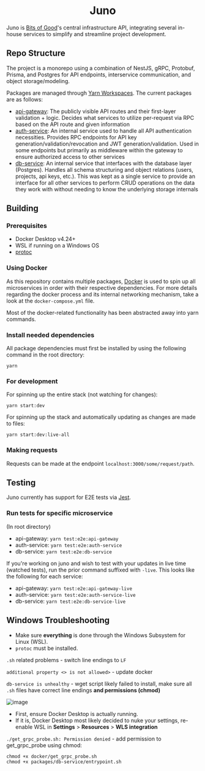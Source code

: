 <h1 align="center">
  Juno
</h1>

Juno is [Bits of Good](https://bitsofgood.org/)'s central infrastructure API, integrating several in-house services to simplify and streamline project development.

## Repo Structure

The project is a monorepo using a combination of NestJS, gRPC, Protobuf, Prisma, and Postgres for API endpoints, interservice communication, and object storage/modeling.

Packages are managed through [Yarn Workspaces](https://yarnpkg.com/features/workspaces). The current packages are as follows:

- [api-gateway](./packages/api-gateway/): The publicly visible API routes and their first-layer validation + logic. Decides what services to utilize per-request via RPC based on the API route and given information
- [auth-service](./packages/auth-service/): An internal service used to handle all API authentication necessities. Provides RPC endpoints for API key generation/validation/revocation and JWT generation/validation. Used in some endpoints but primarily as middleware within the gateway to ensure authorized access to other services
- [db-service](./packages/db-service/): An internal service that interfaces with the database layer (Postgres). Handles all schema structuring and object relations (users, projects, api keys, etc.). This was kept as a single service to provide an interface for all other services to perform CRUD operations on the data they work with without needing to know the underlying storage internals

## Building

### Prerequisites

- Docker Desktop v4.24+
- WSL if running on a Windows OS
- [protoc](https://github.com/protocolbuffers/protobuf)

### Using Docker

As this repository contains multiple packages, [Docker](https://www.docker.com/) is used to spin up all microservices in order with their respective dependencies. For more details regarding the docker process and its internal networking mechanism, take a look at the `docker-compose.yml` file.

Most of the docker-related functionality has been abstracted away into yarn commands.

### Install needed dependencies

All package dependencies must first be installed by using the following command in the root directory:

```
yarn
```

### For development

For spinning up the entire stack (not watching for changes):

```
yarn start:dev
```

For spinning up the stack and automatically updating as changes are made to files:

```
yarn start:dev:live-all
```

### Making requests

Requests can be made at the endpoint `localhost:3000/some/request/path`.

## Testing

Juno currently has support for E2E tests via [Jest](https://jestjs.io/).

### Run tests for specific microservice

(In root directory)

- api-gateway: `yarn test:e2e:api-gateway`
- auth-service: `yarn test:e2e:auth-service`
- db-service: `yarn test:e2e:db-service`

If you're working on juno and wish to test with your updates in live time (watched tests), run the prior command suffixed with `-live`. This looks like the following for each service:

- api-gateway: `yarn test:e2e:api-gateway-live`
- auth-service: `yarn test:e2e:auth-service-live`
- db-service: `yarn test:e2e:db-service-live`

## Windows Troubleshooting

- Make sure **everything** is done through the Windows Subsystem for Linux (WSL).
- `protoc` must be installed.

`.sh` related problems - switch line endings to `LF`

`additional property <> is not allowed>` - update docker

`db-service is unhealthy` - wget script likely failed to install, make sure all `.sh` files have correct line endings **and permissions (chmod)**

![image](https://github.com/GTBitsOfGood/juno/assets/36551149/eff13fd4-f7a5-4acc-b3a6-d17399fefd4b)

- First, ensure Docker Desktop is actually running.
- If it is, Docker Desktop most likely decided to nuke your settings, re-enable WSL in **Settings** > **Resources** > **WLS integration**

`./get_grpc_probe.sh: Permission denied` - add permission to get_grpc_probe using chmod:

```
chmod +x docker/get_grpc_probe.sh
chmod +x packages/db-service/entrypoint.sh
```
